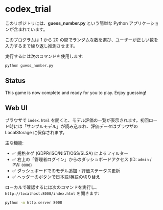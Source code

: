 # codex_trial

このリポジトリには、**guess_number.py** という簡単な Python アプリケーションが含まれています。

このプログラムは 1 から 20 の間でランダムな数を選び、ユーザーが正しい数を入力するまで繰り返し推測させます。

実行するには次のコマンドを使用します:

```bash
python guess_number.py
```

## Status

This game is now complete and ready for you to play. Enjoy guessing!

## Web UI
ブラウザで `index.html` を開くと、モデル評価の一覧が表示されます。初回ロード時には「サンプルモデル」が読み込まれ、評価データはブラウザの LocalStorage に保存されます。

主な機能:

- ✅ 規格タグ (GDPR/ISO/NIST/OSS/SLSA) によるフィルター
- ✅ 右上の「管理者ログイン」からのダッシュボードアクセス (ID: `admin` / PW: `0000`)
- ✅ ダッシュボードでのモデル追加・評価ステータス更新
- ✅ ヘッダーのボタンで日本語/英語の切り替え

ローカルで確認するには次のコマンドを実行し、`http://localhost:8000/index.html` を開きます:

```bash
python -m http.server 8000
```
